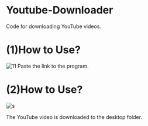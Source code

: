 # Youtube-Downloader
Code for downloading YouTube videos.

# (1)How to Use?
![11](https://github.com/YuMinGod/Youtube-Downloader/assets/125354965/7c8c5bb6-130c-4d12-887d-191c5b3ea1b1)
Paste the link to the program.

# (2)How to Use?
![s](https://github.com/YuMinGod/Youtube-Downloader/assets/125354965/56160b59-be03-4ed7-8cc3-b8b2fbb5e8de)

The YouTube video is downloaded to the desktop folder.
